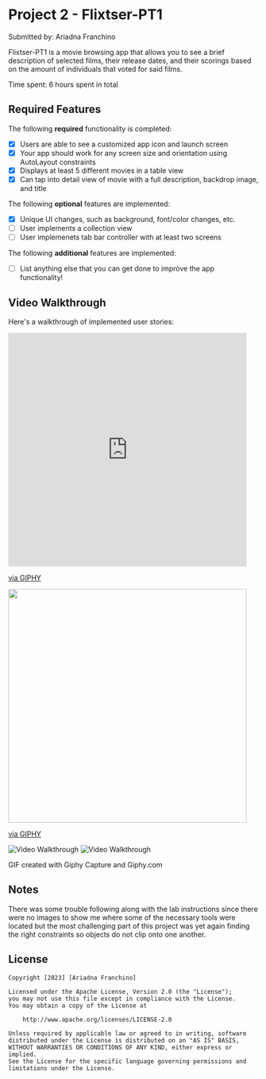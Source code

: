 # Project 2 - Flixtser-PT1

Submitted by: Ariadna Franchino

Flixtser-PT1 is a movie browsing app that allows you to see a brief description of selected films, their release dates, and their scorings based on the amount of individuals that voted for said films. 

Time spent: 6 hours spent in total

## Required Features

The following **required** functionality is completed:

- [x] Users are able to see a customized app icon and launch screen
- [x] Your app should work for any screen size and orientation using AutoLayout constraints
- [x] Displays at least 5 different movies in a table view
- [x] Can tap into detail view of movie with a full description, backdrop image, and title
 
The following **optional** features are implemented:

- [x] Unique UI changes, such as background, font/color changes, etc.
- [ ] User implements a collection view
- [ ] User implemenets tab bar controller with at least two screens

The following **additional** features are implemented:

- [ ] List anything else that you can get done to improve the app functionality!

## Video Walkthrough

Here's a walkthrough of implemented user stories:


<iframe src="https://giphy.com/embed/jOOG6YoQVcbBZEDiMw" width="480" height="470" frameBorder="0" class="giphy-embed" allowFullScreen></iframe><p><a href="https://giphy.com/gifs/jOOG6YoQVcbBZEDiMw">via GIPHY</a></p>

<img src="https://giphy.com/embed/hfBthRQvTuZVms2AeI/giphy.gif" width="480" height="470" frameBorder="0" class="giphy-embed" allowFullScreen></iframe><p><a href="https://giphy.com/gifs/hfBthRQvTuZVms2AeI">via GIPHY</a></p>

<img src="https://media.giphy.com/media/hfBthRQvTuZVms2AeI/giphy.gif" title='Video Walkthrough' width='' alt='Video Walkthrough' />

<img src='https://media.giphy.com/media/2NcVQXRTLMdzX3mnOm/giphy.gif' title='Video Walkthrough' width='' alt='Video Walkthrough' />


GIF created with Giphy Capture and Giphy.com

## Notes

There was some trouble following along with the lab instructions since there were no images to show me where some of the necessary tools were located but the most challenging part of this project was yet again finding the right constraints so objects do not clip onto one another. 

## License

    Copyright [2023] [Ariadna Franchino]

    Licensed under the Apache License, Version 2.0 (the "License");
    you may not use this file except in compliance with the License.
    You may obtain a copy of the License at

        http://www.apache.org/licenses/LICENSE-2.0

    Unless required by applicable law or agreed to in writing, software
    distributed under the License is distributed on an "AS IS" BASIS,
    WITHOUT WARRANTIES OR CONDITIONS OF ANY KIND, either express or implied.
    See the License for the specific language governing permissions and
    limitations under the License.
